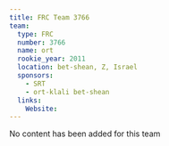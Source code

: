 ```yaml
---
title: FRC Team 3766
team:
  type: FRC
  number: 3766
  name: ort
  rookie_year: 2011
  location: bet-shean, Z, Israel
  sponsors:
    - SRT
    - ort-klali bet-shean
  links:
    Website: 
---
```

No content has been added for this team